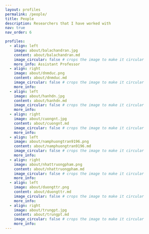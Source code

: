 ```yaml
---
layout: profiles
permalink: /people/
title: People
description: Researchers that I have worked with
nav: true
nav_order: 6

profiles:
  - align: left
    image: about/balachandran.jpg
    content: about/balachandran.md
    image_circular: false # crops the image to make it circular
    more_info: Assistant Professor
  - align: right
    image: about/dnmduc.png
    content: about/dnmduc.md
    image_circular: false # crops the image to make it circular
    more_info:
  - align: left
    image: about/hanhdn.jpg
    content: about/hanhdn.md
    image_circular: false # crops the image to make it circular
    more_info:
  - align: right
    image: about/cuongnt.jpg
    content: about/cuongnt.md
    image_circular: false # crops the image to make it circular
    more_info:
  - align: left
    image: about/namphuongtran9196.png
    content: about/namphuongtran9196.md
    image_circular: false # crops the image to make it circular
    more_info:
  - align: right
    image: about/nhattruongpham.png
    content: about/nhattruongpham.md
    image_circular: false # crops the image to make it circular
    more_info:
  - align: left
    image: about/duongttr.png
    content: about/duongttr.md
    image_circular: false # crops the image to make it circular
    more_info:
  - align: right
    image: about/trungpt.jpg
    content: about/trungpt.md
    image_circular: false # crops the image to make it circular
    more_info:
---
```

